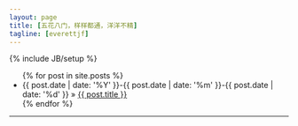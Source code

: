 ```yaml
---
layout: page
title: [五花八门，样样都通，洋洋不精]
tagline: [everettjf]
---
```

{% include JB/setup %}

<ul class="posts">
  {% for post in site.posts %}
    <li><span>{{ post.date | date: '%Y' }}-{{ post.date | date: '%m' }}-{{ post.date | date: '%d' }}</span> &raquo; <a href="{{ BASE_PATH }}{{ post.url }}">{{ post.title }}</a></li>
  {% endfor %}
</ul>

---
